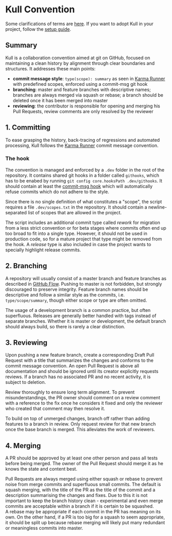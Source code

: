 # Kull Convention

Some clarifications of terms are [here](terms.md). If you want to adopt Kull in your project, follow the [setup guide](setup.md).

## Summary

Kull is a collaboration convention aimed at git on GitHub, focused on maintaining a clean history by alignment through clear boundaries and structures. It addresses these main points:

- **commit message style**: `type(scope): summary` as seen in [Karma Runner](http://karma-runner.github.io/latest/dev/git-commit-msg.html) with predefined scopes, enforced using a commit-msg git hook
- **branching**: master and feature branches with descriptive names; branches are always merged via squash or rebase; a branch should be deleted once it has been merged into master
- **reviewing**: the contributor is responsible for opening and merging his Pull Requests, review comments are only resolved by the reviewer

## 1. Committing

To ease grasping the history, back-tracing of regressions and automated processing, Kull follows the [Karma Runner](http://karma-runner.github.io/latest/dev/git-commit-msg.html) commit message convention.

### The hook

The convention is managed and enforced by a `.dev` folder in the root of the repository. It contains shared git hooks in a folder called `githooks`, which has to be enabed by running `git config core.hooksPath .dev/githooks`. It should contain at least the [commit-msg hook](https://raw.githubusercontent.com/Xerus2000/kull/master/.dev/githooks/commit-msg) which will automatically refuse commits which do not adhere to the style.

Since there is no single definition of what constitutes a "scope", the script requires a file `.dev/scopes.txt` in the repository. It should contain a newline-separated list of scopes that are allowed in the project.

The script includes an additional commit type called *rework* for migration from a less strict convention or for beta stages where commits often end up too broad to fit into a single type. However, it should  not be used in production code, so for a mature project that type might be removed from the hook. A *release* type is also included in case the project wants to specially highlight release commits.

## 2. Branching

A repository will usually consist of a master branch and feature branches as described in [GitHub Flow](https://githubflow.github.io/). Pushing to master is not forbidden, but strongly discouraged to preserve integrity. Feature branch names should be descriptive and follow a similar style as the commits, i.e. `type/scope/summary`, though either scope or type are often omitted.

The usage of a development branch is a common practice, but often superfluous. Releases are generally better handled with tags instead of separate branches. Whether it is master or development, the default branch should always build, so there is rarely a clear distinction.

## 3. Reviewing

Upon pushing a new feature branch, create a corresponding Draft Pull Request with a title that summarizes the changes and conforms to the commit message convention. An open Pull Request is above all documentation and should be ignored until its creator explicitly requests reviews. If a branch has no associated PR and no recent activity, it is subject to deletion.

Review thoroughly to ensure long term alignment. To prevent misunderstandings, the PR owner should comment on a review comment with a reference to the fix once he considers it fixed and only the reviewer who created that comment may then resolve it.

To build on top of unmerged changes, branch off rather than adding features to a branch in review. Only request review for that new branch once the base branch is merged. This alleviates the work of reviewers.

## 4. Merging

A PR should be approved by at least one other person and pass all tests before being merged. The owner of the Pull Request should merge it as he knows the state and content best.

Pull Requests are always merged using either squash or rebase to prevent noise from merge commits and superfluous small commits. The default is squash merging, with the title of the PR as the title of the commit and a description summarising the changes and fixes. Due to this it is not important to keep the branch history clean - experimental and even merge commits are acceptable within a branch if it is certain to be squashed.  
A rebase may be appropriate if each commit in the PR has meaning on its own. On the other hand, if a PR is too big for a squash to seem appropriate, it should be split up because rebase merging will likely put many redundant or meaningless commits into master.
